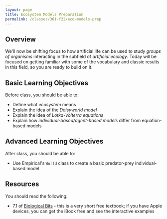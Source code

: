 ```yaml
---
layout: page
title: Ecosystem Models Preparation
permalink: /classes/361-f22/eco-models-prep
---
```


## Overview
We'll now be shifting focus to how artificial life can be used to study *groups of organisms* interacting in the subfield of *artificial ecology*. 
Today will be focused on getting familiar with some of the vocabulary and classic results in this field, so you are ready to build on it.

## Basic Learning Objectives
Before class, you should be able to:
* Define what *ecosystem* means
* Explain the idea of the *Daisyworld model*
* Explain the idea of *Lotka-Volterra equations*
* Explain how *individual-based/agent-based models* differ from equation-based models

## Advanced Learning Objectives
After class, you should be able to:
* Use Empirical's `World` class to create a basic predator-prey individual-based model

## Resources
You should read the following:
* 7.1 of [Biological Bits](BiologicalBits_PDF_edn1.pdf) - this is a very short free textbook; if you have Apple devices, you can get the iBook free and see the interactive examples